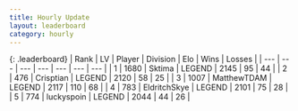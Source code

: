 ```yaml
---
title: Hourly Update
layout: leaderboard
category: hourly
---
```


{: .leaderboard}
| Rank | LV | Player | Division | Elo | Wins | Losses |
| --- | --- | --- | --- | --- | --- | --- |
| <span data-change="0">1</span> | 1680 | <span title="ID: 353063">Sktima</span> | LEGEND | <span data-change="0">2145</span> | <span data-change="0">95</span> | <span data-change="0">44</span> |
| <span data-change="0">2</span> | 476 | <span title="ID: 665674">Crisptian</span> | LEGEND | <span data-change="0">2120</span> | <span data-change="0">58</span> | <span data-change="0">25</span> |
| <span data-change="0">3</span> | 1007 | <span title="ID: 366840">MatthewTDAM</span> | LEGEND | <span data-change="0">2117</span> | <span data-change="0">110</span> | <span data-change="0">68</span> |
| <span data-change="0">4</span> | 783 | <span title="ID: 174926">EldritchSkye</span> | LEGEND | <span data-change="0">2101</span> | <span data-change="0">75</span> | <span data-change="0">28</span> |
| <span data-change="11">5</span> | 774 | <span title="ID: 512212">luckyspoin</span> | LEGEND | <span data-change="26">2044</span> | <span data-change="4">44</span> | <span data-change="0">26</span> |
